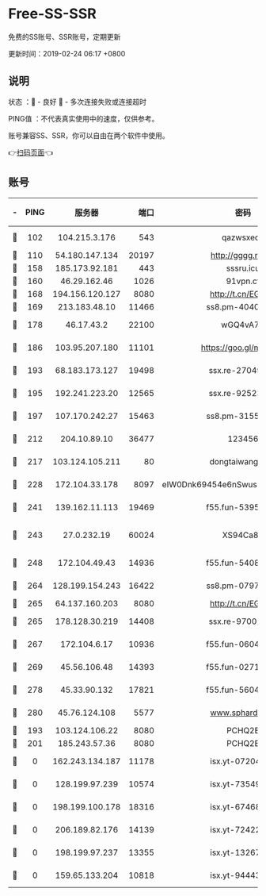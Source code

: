 # Free-SS-SSR

免费的SS账号、SSR账号，定期更新

更新时间：2019-02-24 06:17 +0800

## 说明

状态     ：🙂 - 良好 🙁 - 多次连接失败或连接超时

PING值   ：不代表真实使用中的速度，仅供参考。

账号兼容SS、SSR，你可以自由在两个软件中使用。

👉[扫码页面](https://liesauer.github.io/free-ss-ssr.github.io/)👈

## 账号

|-|PING|服务器|端口|密码|加密方式|区域|
|:----:|:----:|:-----:|-----:|:----:|:----:|:----:|
|🙂|102|104.215.3.176|543|qazwsxedc|aes-256-gcm|JP|
|🙂|110|54.180.147.134|20197|http://gggg.rocks|chacha20|KR|
|🙂|158|185.173.92.181|443|sssru.icu|rc4-md5|RU|
|🙂|160|46.29.162.46|1026|91vpn.cf|rc4-md5|RU|
|🙂|168|194.156.120.127|8080|http://t.cn/EGJIyrl|rc4-md5|RU|
|🙂|169|213.183.48.10|11466|ss8.pm-40405926|rc4-md5|RU|
|🙂|178|46.17.43.2|22100|wGQ4vA7D|aes-256-gcm|RU|
|🙂|186|103.95.207.180|11101|https://goo.gl/m1zu1p|chacha20-ietf|CN|
|🙂|193|68.183.173.127|19498|ssx.re-27049875|aes-256-cfb|US|
|🙂|195|192.241.223.20|12565|ssx.re-92523210|aes-256-cfb|US|
|🙂|197|107.170.242.27|15463|ss8.pm-31553028|aes-256-cfb|US|
|🙂|212|204.10.89.10|36477|123456|aes-256-cfb|US|
|🙂|217|103.124.105.211|80|dongtaiwang.com|aes-256-cfb|US|
|🙂|228|172.104.33.178|8097|eIW0Dnk69454e6nSwuspv9DmS201tQ0D|aes-256-cfb|SG|
|🙂|241|139.162.11.113|19469|f55.fun-53953321|aes-256-cfb|SG|
|🙂|243|27.0.232.19|60024|XS94Ca8K|xchacha20-ietf-poly1305|HK|
|🙂|248|172.104.49.43|14936|f55.fun-54084104|aes-256-cfb|SG|
|🙂|264|128.199.154.243|16422|ss8.pm-07972261|aes-256-cfb|SG|
|🙂|265|64.137.160.203|8080|http://t.cn/EGJIyrl|rc4-md5|CA|
|🙂|265|178.128.30.219|14408|ssx.re-97001746|aes-256-cfb|SG|
|🙂|267|172.104.6.17|10936|f55.fun-06041209|aes-256-cfb|US|
|🙂|269|45.56.106.48|14393|f55.fun-02711157|aes-256-cfb|US|
|🙂|278|45.33.90.132|17821|f55.fun-56045403|aes-256-cfb|US|
|🙂|280|45.76.124.108|5577|www.sphard.com|aes-256-cfb|AU|
|🙂|193|103.124.106.22|8080|PCHQ2E|rc4-md5|US|
|🙁|201|185.243.57.36|8080|PCHQ2E|rc4-md5|US|
|🙁|0|162.243.134.187|11178|isx.yt-07204971|aes-256-cfb|US|
|🙁|0|128.199.97.239|10574|isx.yt-73549094|aes-256-cfb|SG|
|🙁|0|198.199.100.178|18316|isx.yt-67468554|aes-256-cfb|US|
|🙁|0|206.189.82.176|14139|isx.yt-72422097|aes-256-cfb|SG|
|🙁|0|198.199.97.237|13355|isx.yt-13267292|aes-256-cfb|US|
|🙁|0|159.65.133.204|10818|isx.yt-94443134|aes-256-cfb|SG|
